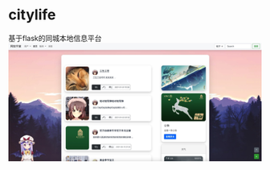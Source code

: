 # citylife
基于flask的同城本地信息平台
![Image text](https://github.com/chincccc/citylife/blob/main/pic/1.png)
